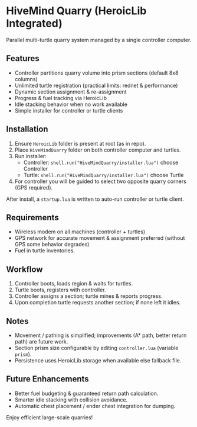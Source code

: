 # HiveMind Quarry (HeroicLib Integrated)

Parallel multi-turtle quarry system managed by a single controller computer.

## Features

- Controller partitions quarry volume into prism sections (default 8x8 columns)
- Unlimited turtle registration (practical limits: rednet & performance)
- Dynamic section assignment & re-assignment
- Progress & fuel tracking via HeroicLib
- Idle stacking behavior when no work available
- Simple installer for controller or turtle clients

## Installation

1. Ensure `HeroicLib` folder is present at root (as in repo).
2. Place `HiveMindQuarry` folder on both controller computer and turtles.
3. Run installer:
   - Controller: `shell.run("HiveMindQuarry/installer.lua")` choose Controller
   - Turtle: `shell.run("HiveMindQuarry/installer.lua")` choose Turtle
4. For controller you will be guided to select two opposite quarry corners (GPS required).

After install, a `startup.lua` is written to auto-run controller or turtle client.

## Requirements

- Wireless modem on all machines (controller + turtles)
- GPS network for accurate movement & assignment preferred (without GPS some behavior degrades)
- Fuel in turtle inventories.

## Workflow

1. Controller boots, loads region & waits for turtles.
2. Turtle boots, registers with controller.
3. Controller assigns a section; turtle mines & reports progress.
4. Upon completion turtle requests another section; if none left it idles.

## Notes

- Movement / pathing is simplified; improvements (A* path, better return path) are future work.
- Section prism size configurable by editing `controller.lua` (variable `prism`).
- Persistence uses HeroicLib storage when available else fallback file.

## Future Enhancements

- Better fuel budgeting & guaranteed return path calculation.
- Smarter idle stacking with collision avoidance.
- Automatic chest placement / ender chest integration for dumping.

Enjoy efficient large-scale quarries!
